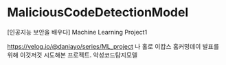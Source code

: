 # MaliciousCodeDetectionModel
[인공지능 보안을 배우다] Machine Learning Project1


https://velog.io/@daniayo/series/ML_project
나 홀로 이캅스 홈커밍데이 발표를 위해 이것저것 시도해본 프로젝트.
악성코드탐지모델
